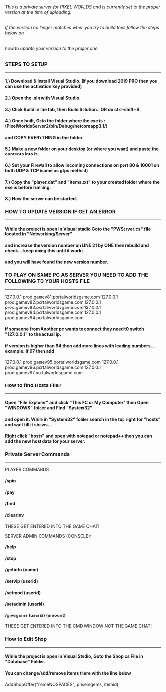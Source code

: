 ###### This is a private server for PIXEL WORLDS and is currently set to the proper version at the time of uploading.
###### If the version no longer matches when you try to build then follow the steps below on 
###### how to update your version to the proper one.

### STEPS TO SETUP
----------------------
#### 1.) Download & Install Visual Studio. (If you download 2019 PRO then you can use the activation key provided)
#### 2.) Open the .sln with Visual Studio.
#### 3.) Click Build in the tab, then Build Solution.. OR do ctrl+shift+B.
#### 4.) Once built, Goto the folder where the exe is : (PixelWorldsServer2/bin/Debug/netcoreapp3.1/)
#### and COPY EVERYTHING in the folder.

#### 5.) Make a new folder on your desktop (or where you want) and paste the contents into it..
#### 6.) Set your Firewall to allow incoming connections on port 80 & 10001 on both UDP & TCP (same as gtps method)
#### 7.) Copy the "player.dat" and "items.txt" to your created folder where the exe is before running.
#### 8.) Now the server can be started.

### HOW TO UPDATE VERSION IF GET AN ERROR
--------------------------------------------
#### While the project is open in Visual studio Goto the "PWServer.cs" file located in "Networking/Server"
#### and increase the version number on LINE 21 by ONE then rebuild and check... keep doing this until it works
#### and you will have found the new version number.

### TO PLAY ON SAME PC AS SERVER YOU NEED TO ADD THE FOLLOWING TO YOUR HOSTS FILE
----------------------------------------------------------------------------------------------------------------------
127.0.0.1 prod.gamev81.portalworldsgame.com
127.0.0.1 prod.gamev82.portalworldsgame.com
127.0.0.1 prod.gamev83.portalworldsgame.com
127.0.0.1 prod.gamev84.portalworldsgame.com
127.0.0.1 prod.gamev94.portalworldsgame.com

#### if someone from Another pc wants to connect they need t0 switch "127.0.0.1" to the actual ip.

#### if version is higher than 94 then add more lines with leading numbers... example: if 97 then add
127.0.0.1 prod.gamev95.portalworldsgame.com
127.0.0.1 prod.gamev96.portalworldsgame.com
127.0.0.1 prod.gamev97.portalworldsgame.com

### How to find Hosts File?
-----------------------------
#### Open "File Explorer" and click "This PC or My Computer" then Open "WINDOWS" folder and Find "System32"
#### and open it. While in "System32" folder search in the top right for "hosts" and wait till it shows...
#### Right click "hosts" and open with notepad or notepad++ then you can add the new host data for your server.

### Private Server Commands
--------------------------------
PLAYER COMMANDS
#### /spin
#### /pay
#### /find
#### /clearinv
THESE GET ENTERED INTO THE GAME CHAT!

SERVER ADMIN COMMANDS (CONSOLE):
#### /help
#### /stop
#### /getinfo (name)
#### /setvip (userid)
#### /setmod (userid)
#### /setadmin (userid)
#### /givegems (userid) (amount)
THESE GET ENTERED INTO THE CMD WINDOW NOT THE GAME CHAT!

### How to Edit Shop
-----------------------
#### While the project is open in Visual Studio, Goto the Shop.cs File in "Database" Folder.
#### You can change/add/remove items there with the line below

AddShopOffer("nameNOSPACES", priceingems, itemid);
